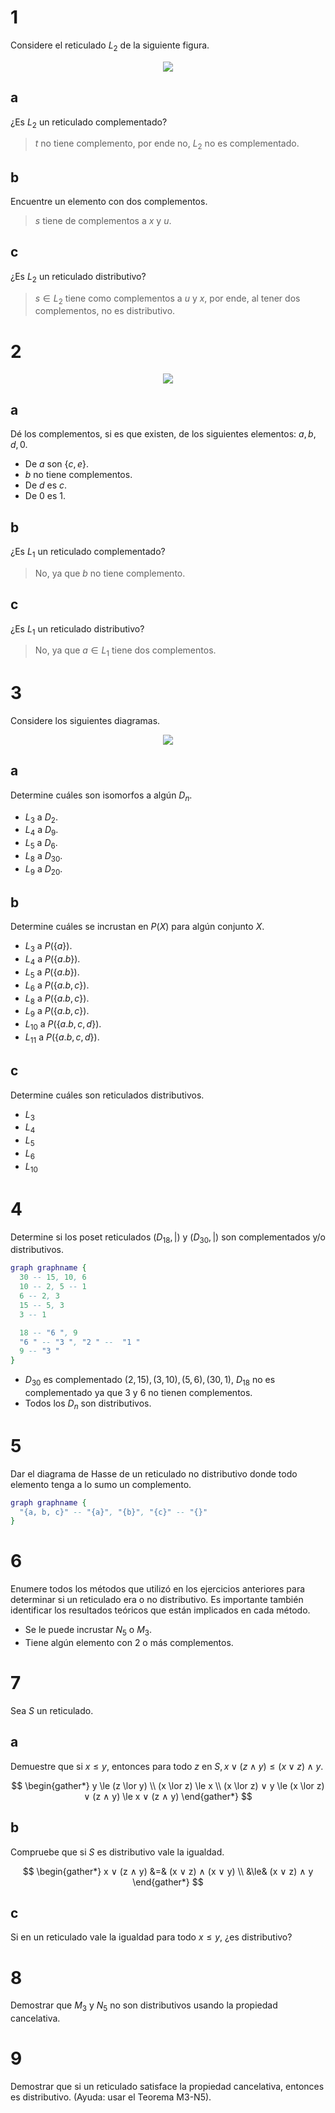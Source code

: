# 1
Considere el reticulado $L_2$ de la siguiente figura.

<p align="center">
  <img src="media/practico-05-01.png">
</p>

## a
¿Es $L_2$ un reticulado complementado?

> $t$ no tiene complemento, por ende no, $L_2$ no es complementado.

## b
Encuentre un elemento con dos complementos.

> $s$ tiene de complementos a $x$ y $u$.

## c
¿Es $L_2$ un reticulado distributivo?

> $s \in L_2$ tiene como complementos a $u$ y $x$, por ende, al tener dos complementos, no es distributivo.

# 2

<p align="center">
  <img src="media/practico-05-02.png">
</p>

## a
Dé los complementos, si es que existen, de los siguientes elementos: $a, b, d, 0$.

- De $a$ son $\{c, e\}$.
- $b$ no tiene complementos.
- De $d$ es $c$.
- De $0$ es $1$.

## b
¿Es $L_1$ un reticulado complementado?

> No, ya que $b$ no tiene complemento.

## c
¿Es $L_1$ un reticulado distributivo?

> No, ya que $a \in L_1$ tiene dos complementos.


# 3
Considere los siguientes diagramas.

<p align="center">
  <img src="media/practico-05-03.png">
</p>

## a
Determine cuáles son isomorfos a algún $D_n$.

- $L_3$ a $D_2$.
- $L_4$ a $D_9$.
- $L_5$ a $D_6$.
- $L_8$ a $D_{30}$.
- $L_9$ a $D_{20}$.

## b
Determine cuáles se incrustan en $P(X)$ para algún conjunto $X$.

- $L_3$ a $P(\{a\})$.
- $L_4$ a $P(\{a. b\})$.
- $L_5$ a $P(\{a. b\})$.
- $L_6$ a $P(\{a. b, c\})$.
- $L_8$ a $P(\{a. b, c\})$.
- $L_9$ a $P(\{a. b, c\})$.
- $L_{10}$ a $P(\{a. b, c, d\})$.
- $L_{11}$ a $P(\{a. b, c, d\})$.

## c
Determine cuáles son reticulados distributivos.

- $L_3$
- $L_4$
- $L_5$
- $L_6$
- $L_{10}$

# 4
Determine si los poset reticulados $(D_{18}, |)$ y $(D_{30}, |)$ son complementados y/o distributivos.

```dot {engine="dot" align="center"}
graph graphname {
  30 -- 15, 10, 6
  10 -- 2, 5 -- 1
  6 -- 2, 3 
  15 -- 5, 3
  3 -- 1

  18 -- "6 ", 9
  "6 " -- "3 ", "2 " --  "1 "
  9 -- "3 "
}
```

- $D_{30}$ es complementado $(2, 15), (3, 10), (5, 6), (30, 1)$, $D_{18}$ no es complementado ya que $3$ y $6$ no tienen complementos.
- Todos los $D_n$ son distributivos.

# 5
Dar el diagrama de Hasse de un reticulado no distributivo donde todo elemento tenga a lo sumo un complemento.

```dot {engine="dot" align="center"}
graph graphname {
  "{a, b, c}" -- "{a}", "{b}", "{c}" -- "{}"
}
```

# 6
Enumere todos los métodos que utilizó en los ejercicios anteriores para determinar si un reticulado era o no distributivo. Es importante también identificar los resultados teóricos que están implicados en cada método.

- Se le puede incrustar $N_5$ o $M_3$.
- Tiene algún elemento con $2$ o más complementos.

# 7
Sea $S$ un reticulado.

## a
Demuestre que si $x ≤ y$, entonces para todo $z$ en $S, x ∨ (z ∧ y) ≤ (x ∨ z) ∧ y$.

$$
\begin{gather*}
  y \le (z \lor y)  \\
  (x \lor z) \le x \\
  (x \lor z) ∨ y \le (x \lor z) ∨ (z ∧ y) \le x ∨ (z ∧ y) 
\end{gather*}
$$

## b
Compruebe que si $S$ es distributivo vale la igualdad.

$$
\begin{gather*}
  x ∨ (z ∧ y) &=& (x ∨ z) ∧ (x ∨ y) \\
  &\le& (x ∨ z) ∧ y
\end{gather*}
$$

## c
Si en un reticulado vale la igualdad para todo $x ≤ y$, ¿es distributivo?


# 8
Demostrar que $M_3$ y $N_5$ no son distributivos usando la propiedad cancelativa.


# 9
Demostrar que si un reticulado satisface la propiedad cancelativa, entonces es distributivo. (Ayuda: usar el Teorema M3-N5).




